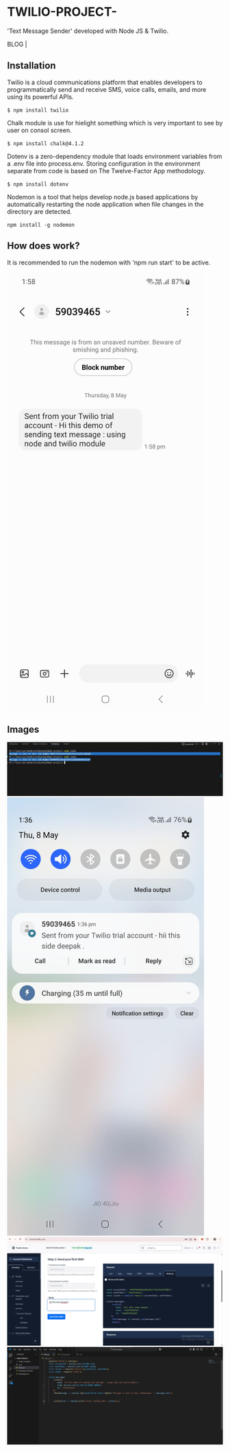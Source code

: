 ﻿# TWILIO-PROJECT-

'Text Message Sender' developed with Node JS & Twilio.

BLOG | 

## Installation

Twilio is a cloud communications platform that enables developers to programmatically send and receive SMS, voice calls, emails, and more using its powerful APIs.
    
    $ npm install twilio

Chalk module is use for hielight something which is very important to see by user on consol screen.
    
    $ npm install chalk@4.1.2
    

Dotenv is a zero-dependency module that loads environment variables from a .env file into process.env. Storing configuration in the environment separate from code is based on The Twelve-Factor App methodology.
    
    $ npm install dotenv
    
Nodemon is a tool that helps develop node.js based applications by automatically restarting the node application when file changes in the directory are detected.
    
    npm install -g nodemon
    
## How does work?

It is recommended to run the nodemon with 'npm run start' to be active.

![pic2](https://github.com/iamdeepak199/TWILIO-PROJECT-/blob/main/message_2.jpeg)

## Images
    
![pic0](https://github.com/iamdeepak199/TWILIO-PROJECT-/blob/main/SIDNO.jpg)
![pic1](https://github.com/iamdeepak199/TWILIO-PROJECT-/blob/main/message_1.jpeg)
![pic0](https://github.com/iamdeepak199/TWILIO-PROJECT-/blob/main/textmessage.jpg)
![pic1](https://github.com/iamdeepak199/TWILIO-PROJECT-/blob/main/VSCODE.jpg)



